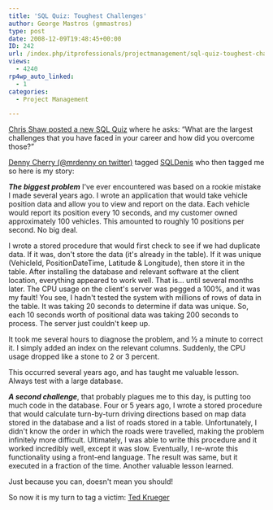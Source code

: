 ```yaml
---
title: 'SQL Quiz: Toughest Challenges'
author: George Mastros (gmmastros)
type: post
date: 2008-12-09T19:48:45+00:00
ID: 242
url: /index.php/itprofessionals/projectmanagement/sql-quiz-toughest-challenges/
views:
  - 4240
rp4wp_auto_linked:
  - 1
categories:
  - Project Management

---
```

[Chris Shaw posted a new SQL Quiz][1] where he asks: “What are the largest challenges that you have faced in your career and how did you overcome those?”

[Denny Cherry (@mrdenny on twitter)][2] tagged [SQLDenis][3] who then tagged me so here is my story:

_**The biggest problem**_ I've ever encountered was based on a rookie mistake I made several years ago. I wrote an application that would take vehicle position data and allow you to view and report on the data. Each vehicle would report its position every 10 seconds, and my customer owned approximately 100 vehicles. This amounted to roughly 10 positions per second. No big deal.

I wrote a stored procedure that would first check to see if we had duplicate data. If it was, don't store the data (it's already in the table). If it was unique (VehicleId, PositionDateTime, Latitude & Longitude), then store it in the table. After installing the database and relevant software at the client location, everything appeared to work well. That is... until several months later. The CPU usage on the client's server was pegged a 100%, and it was my fault! You see, I hadn't tested the system with millions of rows of data in the table. It was taking 20 seconds to determine if data was unique. So, each 10 seconds worth of positional data was taking 200 seconds to process. The server just couldn't keep up.
  
It took me several hours to diagnose the problem, and ½ a minute to correct it. I simply added an index on the relevant columns. Suddenly, the CPU usage dropped like a stone to 2 or 3 percent.

This occurred several years ago, and has taught me valuable lesson. Always test with a large database.

_**A second challenge**_, that probably plagues me to this day, is putting too much code in the database. Four or 5 years ago, I wrote a stored procedure that would calculate turn-by-turn driving directions based on map data stored in the database and a list of roads stored in a table. Unfortunately, I didn't know the order in which the roads were travelled, making the problem infinitely more difficult. Ultimately, I was able to write this procedure and it worked incredibly well, except it was slow. Eventually, I re-wrote this functionality using a front-end language. The result was same, but it executed in a fraction of the time. Another valuable lesson learned. 

Just because you can, doesn't mean you should! 

So now it is my turn to tag a victim: [Ted Krueger][4]

 [1]: http://chrisshaw.wordpress.com/2008/12/09/sql-quiz-part-2-2/
 [2]: http://itknowledgeexchange.techtarget.com/sql-server
 [3]: http://sqlblog.com/blogs/denis_gobo/archive/2008/12/09/10409.aspx
 [4]: /index.php/ITProfessionals/EthicsIT/an-ego-will-only-hurt-you-toughest-chall
